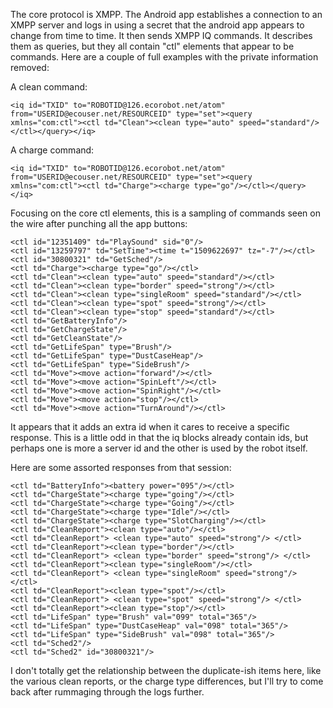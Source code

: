 The core protocol is XMPP. The Android app establishes a connection to an XMPP server and logs in using
a secret that the android app appears to change from time to time. It then sends XMPP IQ commands. It describes
them as queries, but they all contain "ctl" elements that appear to be commands. Here are a couple of full
examples with the private information removed:


A clean command:
```
<iq id="TXID" to="ROBOTID@126.ecorobot.net/atom" from="USERID@ecouser.net/RESOURCEID" type="set"><query xmlns="com:ctl"><ctl td="Clean"><clean type="auto" speed="standard"/></ctl></query></iq>

```

A charge command:
```
<iq id="TXID" to="ROBOTID@126.ecorobot.net/atom" from="USERID@ecouser.net/RESOURCEID" type="set"><query xmlns="com:ctl"><ctl td="Charge"><charge type="go"/></ctl></query></iq>
```

Focusing on the core ctl elements, this is a sampling of commands seen on the wire after punching all the app buttons:

```
<ctl id="12351409" td="PlaySound" sid="0"/>
<ctl id="13259797" td="SetTime"><time t="1509622697" tz="-7"/></ctl>
<ctl id="30800321" td="GetSched"/>
<ctl td="Charge"><charge type="go"/></ctl>
<ctl td="Clean"><clean type="auto" speed="standard"/></ctl>
<ctl td="Clean"><clean type="border" speed="strong"/></ctl>
<ctl td="Clean"><clean type="singleRoom" speed="standard"/></ctl>
<ctl td="Clean"><clean type="spot" speed="strong"/></ctl>
<ctl td="Clean"><clean type="stop" speed="standard"/></ctl>
<ctl td="GetBatteryInfo"/>
<ctl td="GetChargeState"/>
<ctl td="GetCleanState"/>
<ctl td="GetLifeSpan" type="Brush"/>
<ctl td="GetLifeSpan" type="DustCaseHeap"/>
<ctl td="GetLifeSpan" type="SideBrush"/>
<ctl td="Move"><move action="forward"/></ctl>
<ctl td="Move"><move action="SpinLeft"/></ctl>
<ctl td="Move"><move action="SpinRight"/></ctl>
<ctl td="Move"><move action="stop"/></ctl>
<ctl td="Move"><move action="TurnAround"/></ctl>
```

It appears that it adds an extra id when it cares to receive a specific response. This is a little odd in that
the iq blocks already contain ids, but perhaps one is more a server id and the other is used by the robot itself.

Here are some assorted responses from that session:

```
<ctl td="BatteryInfo"><battery power="095"/></ctl>
<ctl td="ChargeState"><charge type="going"/></ctl>
<ctl td="ChargeState"><charge type="Going"/></ctl>
<ctl td="ChargeState"><charge type="Idle"/></ctl>
<ctl td="ChargeState"><charge type="SlotCharging"/></ctl>
<ctl td="CleanReport"><clean type="auto"/></ctl>
<ctl td="CleanReport"> <clean type="auto" speed="strong"/> </ctl>
<ctl td="CleanReport"><clean type="border"/></ctl>
<ctl td="CleanReport"> <clean type="border" speed="strong"/> </ctl>
<ctl td="CleanReport"><clean type="singleRoom"/></ctl>
<ctl td="CleanReport"> <clean type="singleRoom" speed="strong"/> </ctl>
<ctl td="CleanReport"><clean type="spot"/></ctl>
<ctl td="CleanReport"> <clean type="spot" speed="strong"/> </ctl>
<ctl td="CleanReport"><clean type="stop"/></ctl>
<ctl td="LifeSpan" type="Brush" val="099" total="365"/>
<ctl td="LifeSpan" type="DustCaseHeap" val="098" total="365"/>
<ctl td="LifeSpan" type="SideBrush" val="098" total="365"/>
<ctl td="Sched2"/>
<ctl td="Sched2" id="30800321"/>
```

I don't totally get the relationship between the duplicate-ish items here, like the various clean reports,
or the charge type differences, but I'll try to come back after rummaging through the logs further.
